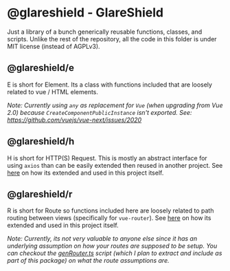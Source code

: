 # @glareshield - GlareShield

Just a library of a bunch generically reusable functions, classes, and scripts. Unlike the rest of the repository, all the code in this folder is under MIT license (instead of AGPLv3).

## @glareshield/e

E is short for Element. Its a class with functions included that are loosely related to vue / HTML elements.

_Note: Currently using `any` as replacement for `Vue` (when upgrading from Vue 2.0) because `CreateComponentPublicInstance` isn't exported. See: https://github.com/vuejs/vue-next/issues/2020_

## @glareshield/h

H is short for HTTP(S) Request. This is mostly an abstract interface for using `axios` than can be easily extended then reused in another project. See [here](https://github.com/binhonglee/GlobeTrotte/blob/main/src/cockpit/shared/HTTPReq.ts#L7) on how its extended and used in this project itself.

## @glareshield/r

R is short for Route so functions included here are loosely related to path routing between views (specifically for `vue-router`). See [here](https://github.com/binhonglee/GlobeTrotte/blob/main/src/cockpit/shared/Routing.ts#L1) on how its extended and used in this project itself.

_Note: Currently, its not very valuable to anyone else since it has an underlying assumption on how your routes are supposed to be setup. You can checkout the [genRouter.ts](https://github.com/binhonglee/GlobeTrotte/blob/main/src/cockpit/scripts/genRouter.ts) script (which I plan to extract and include as part of this package) on what the route assumptions are._
